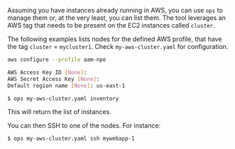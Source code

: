 Assuming you have instances already running in AWS, you can use `ops` to manage them or, at the very least, you can list them.
The tool leverages an AWS tag that needs to be present on the EC2 instances called `cluster`. 

The following examples lists nodes for the defined AWS profile, that have the tag `cluster` = `mycluster1`. 
Check `my-aws-cluster.yaml` for configuration.

```sh
aws configure --profile aam-npe

AWS Access Key ID [None]:
AWS Secret Access Key [None]:
Default region name [None]: us-east-1
```

```sh
$ ops my-aws-cluster.yaml inventory
```

This will return the list of instances.

You can then SSH to one of the nodes. For instance:
```sh
$ ops my-aws-cluster.yaml ssh mywebapp-1
```

